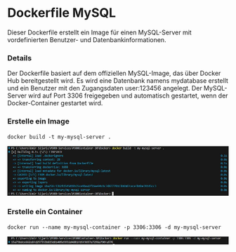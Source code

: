Dockerfile MySQL
===

Dieser Dockerfile erstellt ein Image für einen MySQL-Server mit vordefinierten Benutzer- und Datenbankinformationen.

### **Details**
Der Dockerfile basiert auf dem offiziellen MySQL-Image, das über Docker Hub bereitgestellt wird. Es wird eine Datenbank namens mydatabase erstellt und ein Benutzer mit den Zugangsdaten user:123456 angelegt. Der MySQL-Server wird auf Port 3306 freigegeben und automatisch gestartet, wenn der Docker-Container gestartet wird.

### **Erstelle ein Image**
```
docker build -t my-mysql-server .
```

![mysql](../../screenshot/Docker/Dockerbuildmysql.JPG)

### **Erstelle ein Container**
```
docker run --name my-mysql-container -p 3306:3306 -d my-mysql-server
```

![Container](../../screenshot/Docker/container.JPG)